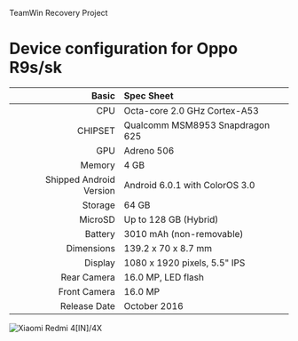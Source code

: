 TeamWin Recovery Project

Device configuration for Oppo R9s/sk
=====================================================

Basic   | Spec Sheet
-------:|:-------------------------
CPU     | Octa-core 2.0 GHz Cortex-A53
CHIPSET | Qualcomm MSM8953 Snapdragon 625
GPU     | Adreno 506
Memory  | 4 GB
Shipped Android Version | Android 6.0.1 with ColorOS 3.0
Storage | 64 GB
MicroSD | Up to 128 GB (Hybrid)
Battery | 3010 mAh (non-removable)
Dimensions | 139.2 x 70 x 8.7 mm
Display | 1080 x 1920 pixels, 5.5" IPS
Rear Camera  | 16.0 MP, LED flash
Front Camera | 16.0 MP
Release Date | October 2016

![Xiaomi Redmi 4[IN]/4X](https://ibb.co/dkQLJ5B "Oppo R9s/sk")
